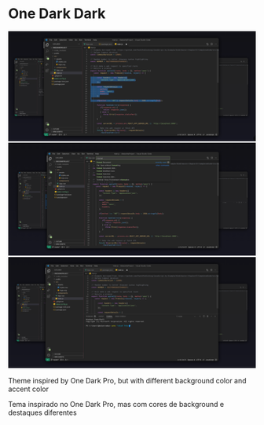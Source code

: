 # One Dark Dark

<img src="redmeImage.png"/>
<img src="redmeImage2.png"/>
<img src="redmeImage3.png"/>

Theme inspired by One Dark Pro, but with different background color and accent color

Tema inspirado no One Dark Pro, mas com cores de background e destaques diferentes
